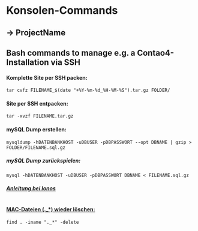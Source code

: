 # Konsolen-Commands
## -> ProjectName
## Bash commands to manage e.g. a Contao4-Installation via SSH

#### Komplette Site per SSH packen:
    tar cvfz FILENAME_$(date "+%Y-%m-%d_%H-%M-%S").tar.gz FOLDER/

#### Site per SSH entpacken:
	tar -xvzf FILENAME.tar.gz

#### mySQL Dump erstellen:
	mysqldump -hDATENBANKHOST -uDBUSER -pDBPASSWORT --opt DBNAME | gzip > FOLDER/FILENAME.sql.gz

##### mySQL Dump zurückspielen:
	mysql -hDATENBANKHOST -uDBUSER -pDBPASSWORT DBNAME < FILENAME.sql.gz



##### [Anleitung bei Ionos](https://www.ionos.de/hilfe//index.php?id=2835)

# 

#### [MAC-Dateien (._*) wieder löschen:](http://www.linux-praxis.de/linux1/befehle7.html)

	find . -iname "._*" -delete